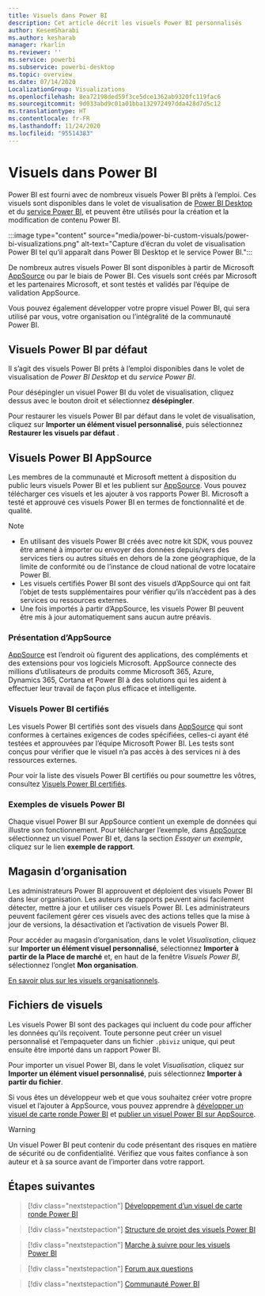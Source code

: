 ```yaml
---
title: Visuels dans Power BI
description: Cet article décrit les visuels Power BI personnalisés
author: KesemSharabi
ms.author: kesharab
manager: rkarlin
ms.reviewer: ''
ms.service: powerbi
ms.subservice: powerbi-desktop
ms.topic: overview
ms.date: 07/14/2020
LocalizationGroup: Visualizations
ms.openlocfilehash: 8ea72198ded59f3ce5dce1362ab9320fc119fac6
ms.sourcegitcommit: 9d033abd9c01a01bba132972497dda428d7d5c12
ms.translationtype: HT
ms.contentlocale: fr-FR
ms.lasthandoff: 11/24/2020
ms.locfileid: "95514383"
---
```

# <a name="visuals-in-power-bi"></a>Visuels dans Power BI

Power BI est fourni avec de nombreux visuels Power BI prêts à l’emploi. Ces visuels sont disponibles dans le volet de visualisation de [Power BI Desktop](https://powerbi.microsoft.com/desktop/) et du [service Power BI](https://app.powerbi.com), et peuvent être utilisés pour la création et la modification de contenu Power BI.

:::image type="content" source="media/power-bi-custom-visuals/power-bi-visualizations.png" alt-text="Capture d’écran du volet de visualisation Power BI tel qu’il apparaît dans Power BI Desktop et le service Power BI.":::

De nombreux autres visuels Power BI sont disponibles à partir de Microsoft [AppSource](https://nam06.safelinks.protection.outlook.com/?url=https%3A%2F%2Fappsource.microsoft.com%2Fen-us%2Fmarketplace%2Fapps%3Fpage%3D1%26product%3Dpower-bi-visuals&data=02%7C01%7CKesem.Sharabi%40microsoft.com%7C6d9286afacb3468d4cde08d740b76694%7C72f988bf86f141af91ab2d7cd011db47%7C1%7C0%7C637049028749147718&sdata=igWm0e1vXdgGcbyvngQBrHQVAkahPnxPC1ZhUPntGI8%3D&reserved=0) ou par le biais de Power BI. Ces visuels sont créés par Microsoft et les partenaires Microsoft, et sont testés et validés par l’équipe de validation AppSource.

Vous pouvez également développer votre propre visuel Power BI, qui sera utilisé par vous, votre organisation ou l’intégralité de la communauté Power BI.

## <a name="default-power-bi-visuals"></a>Visuels Power BI par défaut

Il s’agit des visuels Power BI prêts à l’emploi disponibles dans le volet de visualisation de *Power BI Desktop* et du *service Power BI*.

Pour désépingler un visuel Power BI du volet de visualisation, cliquez dessus avec le bouton droit et sélectionnez **désépingler**.

Pour restaurer les visuels Power BI par défaut dans le volet de visualisation, cliquez sur **Importer un élément visuel personnalisé**, puis sélectionnez **Restaurer les visuels par défaut** . 

## <a name="appsource-power-bi-visuals"></a>Visuels Power BI AppSource

Les membres de la communauté et Microsoft mettent à disposition du public leurs visuels Power BI et les publient sur [AppSource](https://appsource.microsoft.com/marketplace/apps?product=power-bi-visuals). Vous pouvez télécharger ces visuels et les ajouter à vos rapports Power BI. Microsoft a testé et approuvé ces visuels Power BI en termes de fonctionnalité et de qualité.

>[!NOTE]
>* En utilisant des visuels Power BI créés avec notre kit SDK, vous pouvez être amené à importer ou envoyer des données depuis/vers des services tiers ou autres situés en dehors de la zone géographique, de la limite de conformité ou de l’instance de cloud national de votre locataire Power BI.
>* Les visuels certifiés Power BI sont des visuels d’AppSource qui ont fait l’objet de tests supplémentaires pour vérifier qu’ils n’accèdent pas à des services ou ressources externes.
>* Une fois importés à partir d’AppSource, les visuels Power BI peuvent être mis à jour automatiquement sans aucun autre préavis.

### <a name="what-is-appsource"></a>Présentation d’AppSource

[AppSource](https://appsource.microsoft.com/marketplace/apps?product=power-bi-visuals) est l’endroit où figurent des applications, des compléments et des extensions pour vos logiciels Microsoft. AppSource connecte des millions d’utilisateurs de produits comme Microsoft 365, Azure, Dynamics 365, Cortana et Power BI à des solutions qui les aident à effectuer leur travail de façon plus efficace et intelligente.

### <a name="certified-power-bi-visuals"></a>Visuels Power BI certifiés

Les visuels Power BI certifiés sont des visuels dans [AppSource](https://nam06.safelinks.protection.outlook.com/?url=https%3A%2F%2Fappsource.microsoft.com%2Fen-us%2Fmarketplace%2Fapps%3Fpage%3D1%26product%3Dpower-bi-visuals&data=02%7C01%7CKesem.Sharabi%40microsoft.com%7C6d9286afacb3468d4cde08d740b76694%7C72f988bf86f141af91ab2d7cd011db47%7C1%7C0%7C637049028749147718&sdata=igWm0e1vXdgGcbyvngQBrHQVAkahPnxPC1ZhUPntGI8%3D&reserved=0) qui sont conformes à certaines exigences de codes spécifiées, celles-ci ayant été testées et approuvées par l’équipe Microsoft Power BI. Les tests sont conçus pour vérifier que le visuel n’a pas accès à des services ni à des ressources externes.

Pour voir la liste des visuels Power BI certifiés ou pour soumettre les vôtres, consultez [Visuels Power BI certifiés](power-bi-custom-visuals-certified.md).

### <a name="samples-for-power-bi-visuals"></a>Exemples de visuels Power BI

Chaque visuel Power BI sur AppSource contient un exemple de données qui illustre son fonctionnement. Pour télécharger l’exemple, dans [AppSource](https://nam06.safelinks.protection.outlook.com/?url=https%3A%2F%2Fappsource.microsoft.com%2Fen-us%2Fmarketplace%2Fapps%3Fpage%3D1%26product%3Dpower-bi-visuals&data=02%7C01%7CKesem.Sharabi%40microsoft.com%7C6d9286afacb3468d4cde08d740b76694%7C72f988bf86f141af91ab2d7cd011db47%7C1%7C0%7C637049028749147718&sdata=igWm0e1vXdgGcbyvngQBrHQVAkahPnxPC1ZhUPntGI8%3D&reserved=0) sélectionnez un visuel Power BI et, dans la section *Essayer un exemple*, cliquez sur le lien **exemple de rapport**.

## <a name="organizational-store"></a>Magasin d’organisation

Les administrateurs Power BI approuvent et déploient des visuels Power BI dans leur organisation. Les auteurs de rapports peuvent ainsi facilement détecter, mettre à jour et utiliser ces visuels Power BI. Les administrateurs peuvent facilement gérer ces visuels avec des actions telles que la mise à jour de versions, la désactivation et l’activation de visuels Power BI.

Pour accéder au magasin d’organisation, dans le volet *Visualisation*, cliquez sur **Importer un élément visuel personnalisé**, sélectionnez **Importer à partir de la Place de marché** et, en haut de la fenêtre *Visuels Power BI*, sélectionnez l’onglet **Mon organisation**.

[En savoir plus sur les visuels organisationnels](power-bi-custom-visuals-organization.md).

## <a name="visual-files"></a>Fichiers de visuels

Les visuels Power BI sont des packages qui incluent du code pour afficher les données qu’ils reçoivent. Toute personne peut créer un visuel personnalisé et l’empaqueter dans un fichier `.pbiviz` unique, qui peut ensuite être importé dans un rapport Power BI.

Pour importer un visuel Power BI, dans le volet *Visualisation*, cliquez sur **Importer un élément visuel personnalisé**, puis sélectionnez **Importer à partir du fichier**.

Si vous êtes un développeur web et que vous souhaitez créer votre propre visuel et l’ajouter à AppSource, vous pouvez apprendre à [développer un visuel de carte ronde Power BI](develop-circle-card.md) et [publier un visuel Power BI sur AppSource](office-store.md).

> [!WARNING]
> Un visuel Power BI peut contenir du code présentant des risques en matière de sécurité ou de confidentialité. Vérifiez que vous faites confiance à son auteur et à sa source avant de l’importer dans votre rapport.

## <a name="next-steps"></a>Étapes suivantes

>[!div class="nextstepaction"]
>[Développement d’un visuel de carte ronde Power BI](develop-circle-card.md)

>[!div class="nextstepaction"]
>[Structure de projet des visuels Power BI](visual-project-structure.md)

>[!div class="nextstepaction"]
>[Marche à suivre pour les visuels Power BI](guidelines-powerbi-visuals.md)

>[!div class="nextstepaction"]
>[Forum aux questions](power-bi-custom-visuals-faq.md)

>[!div class="nextstepaction"]
>[Communauté Power BI](https://community.powerbi.com/)